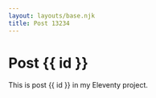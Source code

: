 ```yaml
---
layout: layouts/base.njk
title: Post 13234
---
```


# Post {{ id }}

This is post {{ id }} in my Eleventy project.
